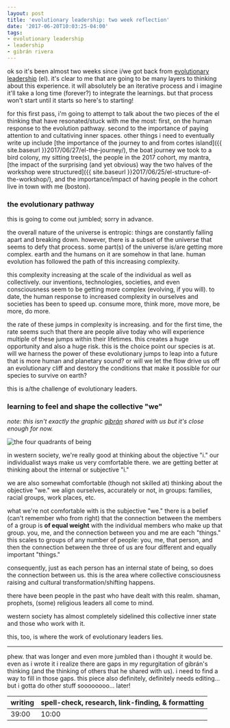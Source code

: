 ```yaml
---
layout: post
title: 'evolutionary leadership: two week reflection'
date: '2017-06-20T10:03:25-04:00'
tags:
- evolutionary leadership
- leadership
- gibrán rivera
--- 
```


ok so it's been almost two weeks since i/we got back from [evolutionary leadership][evolutionary leadership] (el). it's clear to me that are going to be many layers to thinking about this experience. it will absolutely be an iterative process and i imagine it'll take a long time (forever?) to integrate the learnings. but that process won't start until it starts so here's to starting!

for this first pass, i'm going to attempt to talk about the two pieces of the el thinking that have resonated/stuck with me the most: first, on the human response to the evolution pathway. second to the importance of paying attention to and cultativing inner spaces. other things i need to eventually write up include [the importance of the journey to and from cortes island]({{ site.baseurl }}2017/06/27/el-the-journey/), the boat journey we took to a bird colony, my sitting tree(s), the people in the 2017 cohort, my mantra, [the impact of the surprising (and yet obvious) way the two halves of the workshop were structured]({{ site.baseurl }}2017/06/25/el-structure-of-the-workshop/), and the importance/impact of having people in the cohort live in town with me (boston). 

### the evolutionary pathway

this is going to come out jumbled; sorry in advance. 

the overall nature of the universe is entropic: things are constantly falling apart and breaking down. however, there is a subset of the universe that seems to defy that process. some part(s) of the universe is/are getting more complex. earth and the humans on it are somehow in that lane. human evolution has followed the path of this increasing complexity. 

this complexity increasing at the scale of the individual as well as collectively. our inventions, technologies, societies, and even consciousness seem to be getting more complex (evolving, if you will). to date, the human response to increased complexity in ourselves and societies has been to speed up. consume more, think more, move more, be more, do more. 

the rate of these jumps in complexity is increasing. and for the first time, the rate seems such that there are people alive today who will experience multiple of these jumps within their lifetimes. this creates a huge opportunity and also a huge risk. this is the choice point our species is at. will we harness the power of these evolutionary jumps to leap into a future that is more human and planetary sound? or will we let the flow drive us off an evolutionary cliff and destory the conditions that make it possible for our species to survive on earth? 

this is a/the challenge of evolutionary leaders. 

### learning to feel and shape the collective "we"

_note: this isn't exactly the graphic [gibrán](https://www.gibranrivera.com/) shared with us but it's close enough for now._ 

![the four quadrants of being](http://integralcity.com/wp-content/uploads/2016/03/Integral-City-Map-1.jpg)

in western society, we're really good at thinking about the objective "i." our individualist ways make us very comfortable there. we are getting better at thinking about the internal or subjective "i." 

we are also somewhat comfortable (though not skilled at) thinking about the objective "we." we align ourselves, accurately or not, in groups: families, racial groups, work places, etc.

what we're not comfortable with is the subjective "we." there is a belief (can't remember who from right) that the connection between the members of a group is **of equal weight** with the individual members who make up that group. you, me, and the connection between you and me are each "things." this scales to groups of any number of people: you, me, that person, and then the connection between the three of us are four different and equally important "things."

consequently, just as each person has an internal state of being, so does the connection between us. this is the area where collective consciousness raising and cultural transformation/shifting happens. 

there have been people in the past who have dealt with this realm. shaman, prophets, (some) religious leaders all come to mind.

western society has almost completely sidelined this collective inner state and those who work with it. 

this, too, is where the work of evolutionary leaders lies. 

---

phew. that was longer and even more jumbled than i thought it would be. even as i wrote it i realize there are gaps in my regurgitation of gibrán's thinking (and the thinking of others that he shared with us). i need to find a way to fill in those gaps. this piece also definitely, definitely needs editing... but i gotta do other stuff soooooooo... later!

[evolutionary leadership]: https://www.gibranrivera.com/the-workshop/

<table>
	<thead>
		<tr>
			<th>writing</th>
			<th>spell-check, research, link-finding, & formatting</th>
		</tr>
	</thead>
	<tbody>
		<tr>
			<td>39:00</td>
			<td>10:00</td>
		</tr>
	</tbody>
</table>